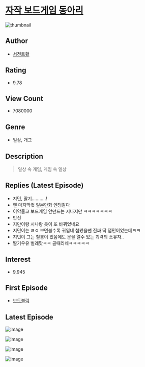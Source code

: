 # [자작 보드게임 동아리](https://comic.naver.com/bestChallenge/list?titleId=734597)
![thumbnail](https://image-comic.pstatic.net/user_contents_data/challenge_comic/2021/10/31/328289/thumbnail_202x1649c9ad182_5960_488c_a376_488313c03e6f_00002260.JPEG)

## Author
- [서전트황](https://comic.naver.com/artistTitle?id=328289)

## Rating
- 9.78

## View Count
- 7080000

## Genre
- 일상, 개그

## Description
> 일상 속 게임, 게임 속 일상

## Replies (Latest Episode)
- 지민, 딸기...........!
- 맨 마지막컷 일본만화 엔딩같다
- 이악물고 보드게임 안만드는 시나지만 ㅋㅋㅋㅋㅋㅋㅋ
- 만신
- 지만이랑 시나랑 옷이 또 바뀌었네요
- 지민이는 ㄹㅇ 보면볼수록 귀엽네 첨봤을땐 진짜 딱 잼민이었는데ㅋㅋ
- 지민이 그는 철봉이 있음에도 문을 열수 있는 괴력의 소유자..
- 딸기우유 벌레맛ㅋㅋ 골때리네ㅋㅋㅋㅋㅋ

## Interest
- 9,945

## First Episode
- [보도블럭](https://comic.naver.com/bestChallenge/detail?titleId=734597&no=1)

## Latest Episode
![image](https://image-comic.pstatic.net/user_contents_data/challenge_comic/2023/05/26/328289/upload_7162185088811545652.jpeg)

![image](https://image-comic.pstatic.net/user_contents_data/challenge_comic/2023/05/26/328289/upload_3486124084208941109.jpeg)

![image](https://image-comic.pstatic.net/user_contents_data/challenge_comic/2023/05/26/328289/upload_4123388726474781793.jpeg)

![image](https://image-comic.pstatic.net/user_contents_data/challenge_comic/2023/05/26/328289/upload_3688837743748592185.jpeg)
